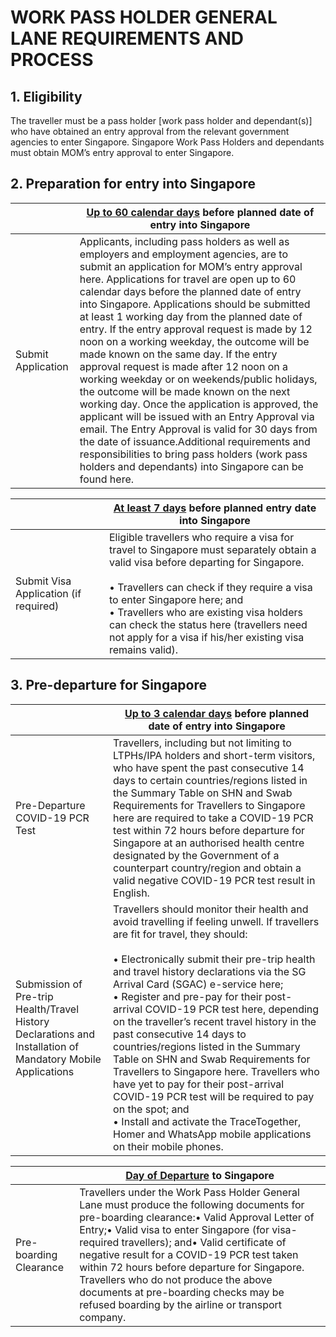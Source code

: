 # WORK PASS HOLDER GENERAL LANE REQUIREMENTS AND PROCESS
## 1. Eligibility

The traveller must be a pass holder [work pass holder and dependant(s)] who have obtained an entry approval from the relevant government agencies to enter Singapore. Singapore Work Pass Holders and dependants must obtain MOM’s entry approval to enter Singapore.

## 2. Preparation for entry into Singapore

|| <ins>Up to 60 calendar days</ins> before planned date of entry into Singapore |
| --- | --- |
| Submit Application | Applicants, including pass holders as well as employers and employment agencies, are to submit an application for MOM’s entry approval here. Applications for travel are open up to 60 calendar days before the planned date of entry into Singapore. Applications should be submitted at least 1 working day from the planned date of entry. If the entry approval request is made by 12 noon on a working weekday, the outcome will be made known on the same day. If the entry approval request is made after 12 noon on a working weekday or on weekends/public holidays, the outcome will be made known on the next working day. Once the application is approved, the applicant will be issued with an Entry Approval via email. The Entry Approval is valid for 30 days from the date of issuance.Additional requirements and responsibilities to bring pass holders (work pass holders and dependants) into Singapore can be found here. |
 
|| <ins>At least 7 days</ins> before planned entry date into Singapore |
| --- | --- |
| Submit Visa Application (if required) | Eligible travellers who require a visa for travel to Singapore must separately obtain a valid visa before departing for Singapore. <br><br>•	Travellers can check if they require a visa to enter Singapore here; and<br>•	Travellers who are existing visa holders can check the status here (travellers need not apply for a visa if his/her existing visa remains valid).<br/> |

## 3. Pre-departure for Singapore

|| <ins>Up to 3 calendar days</ins> before planned date of entry into Singapore |
| --- | --- |
| Pre-Departure COVID-19 PCR Test  | Travellers, including but not limiting to LTPHs/IPA holders and short-term visitors, who have spent the past consecutive 14 days to certain countries/regions listed in the Summary Table on SHN and Swab Requirements for Travellers to Singapore here are required to take a COVID-19 PCR test within 72 hours before departure for Singapore at an authorised health centre designated by the Government of a counterpart country/region and obtain a valid negative COVID-19 PCR test result in English. |
| Submission of Pre-trip Health/Travel History Declarations and Installation of Mandatory Mobile Applications | Travellers should monitor their health and avoid travelling if feeling unwell. If travellers are fit for travel, they should:<br><br>•	Electronically submit their pre-trip health and travel history declarations via the SG Arrival Card (SGAC) e-service here;<br>•	Register and pre-pay for their post-arrival COVID-19 PCR test here, depending on the traveller’s recent travel history in the past consecutive 14 days to countries/regions listed in the Summary Table on SHN and Swab Requirements for Travellers to Singapore here. Travellers who have yet to pay for their post-arrival COVID-19 PCR test will be required to pay on the spot; and<br>•	Install and activate the TraceTogether, Homer and WhatsApp mobile applications on their mobile phones.<br/> |

|| <ins>Day of Departure</ins> to Singapore |
| --- | --- |
| Pre-boarding Clearance | Travellers under the Work Pass Holder General Lane must produce the following documents for pre-boarding clearance:•	Valid Approval Letter of Entry;•	Valid visa to enter Singapore (for visa-required travellers); and•	Valid certificate of negative result for a COVID-19 PCR test taken within 72 hours before departure for Singapore. Travellers who do not produce the above documents at pre-boarding checks may be refused boarding by the airline or transport company. |
